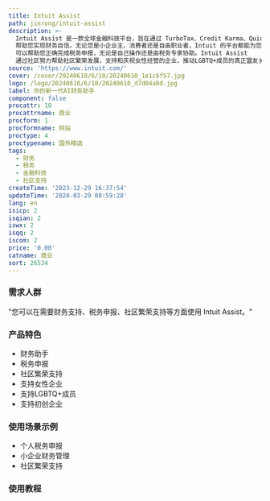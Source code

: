 ```yaml
---
title: Intuit Assist
path: jinrong/intuit-assist
description: >-
  Intuit Assist 是一款全球金融科技平台，旨在通过 TurboTax、Credit Karma、QuickBooks 和 Mailchimp
  帮助您实现财务自信。无论您是小企业主、消费者还是自由职业者，Intuit 的平台都能为您提供支持。TurboTax
  可以帮助您正确完成税务申报，无论是自己操作还是由税务专家协助。Intuit Assist
  通过社区努力帮助社区繁荣发展，支持和庆祝女性经营的企业，推动LGBTQ+成员的真正盟友关系，支持初创企业等。
source: 'https://www.intuit.com/'
cover: /cover/20240610/6/10/20240610_1e1c6f57.jpg
logo: /logo/20240610/6/10/20240610_d7d04abd.jpg
label: 你的新一代AI财务助手
component: false
procattr: 10
procattrname: 商业
procform: 1
procformname: 网站
proctype: 4
proctypename: 国外精选
tags:
  - 财务
  - 税务
  - 金融科技
  - 社区支持
createTime: '2023-12-29 16:37:54'
updateTime: '2024-03-29 08:59:28'
lang: en
isicp: 2
isqian: 2
iswx: 2
isqq: 2
iscom: 2
price: '0.00'
catname: 商业
sort: 26534
---
```




### 需求人群
"您可以在需要财务支持、税务申报、社区繁荣支持等方面使用 Intuit Assist。"

### 产品特色
* 财务助手
* 税务申报
* 社区繁荣支持
* 支持女性企业
* 支持LGBTQ+成员
* 支持初创企业

### 使用场景示例
* 个人税务申报
* 小企业财务管理
* 社区繁荣支持

### 使用教程


  
